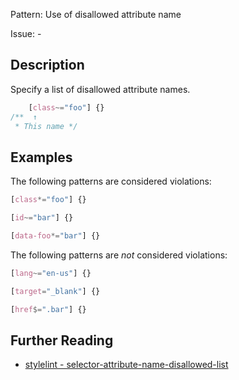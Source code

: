 Pattern: Use of disallowed attribute name

Issue: -

## Description

Specify a list of disallowed attribute names.

<!-- prettier-ignore -->
```css
    [class~="foo"] {}
/**  ↑
 * This name */
```

## Examples

The following patterns are considered violations:

```css
[class*="foo"] {}
```

```css
[id~="bar"] {}
```

```css
[data-foo*="bar"] {}
```

The following patterns are _not_ considered violations:

```css
[lang~="en-us"] {}
```

```css
[target="_blank"] {}
```

```css
[href$=".bar"] {}
```

## Further Reading

* [stylelint - selector-attribute-name-disallowed-list](https://stylelint.io/user-guide/rules/selector-attribute-name-disallowed-list)